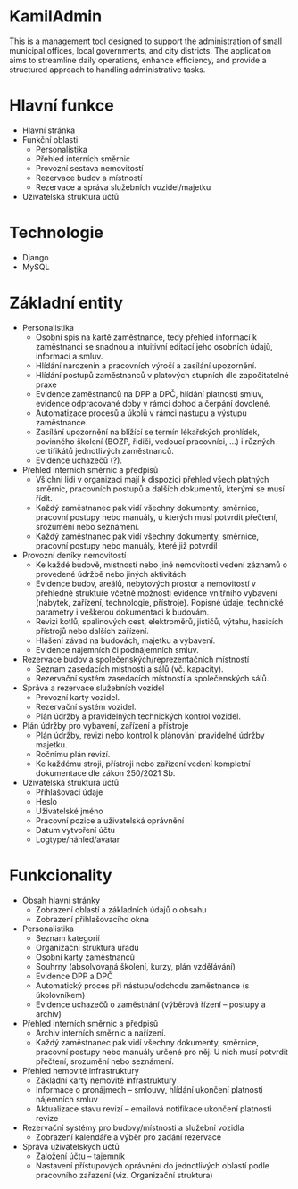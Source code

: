 # KamilAdmin
This is a management tool designed to support the administration of small municipal offices, local governments, and city districts. The application aims to streamline daily operations, enhance efficiency, and provide a structured approach to handling administrative tasks.

# Hlavní funkce
- Hlavní stránka
- Funkční oblasti
  - Personalistika
  - Přehled interních směrnic
  - Provozní sestava nemovitostí
  - Rezervace budov a místností
  - Rezervace a správa služebních vozidel/majetku
- Uživatelská struktura účtů

# Technologie
- Django
- MySQL

# Základní entity
- Personalistika
  - Osobní spis na kartě zaměstnance, tedy přehled informací k zaměstnanci se 
snadnou a intuitivní editací jeho osobních údajů, informací a smluv.
  - Hlídání narozenin a pracovních výročí a zasílání upozornění.
  - Hlídání postupů zaměstnanců v platových stupních dle započitatelné praxe
  - Evidence zaměstnanců na DPP a DPČ, hlídání platnosti smluv, evidence 
odpracované doby v rámci dohod a čerpání dovolené.
  - Automatizace procesů a úkolů v rámci nástupu a výstupu zaměstnance.
  - Zasílání upozornění na blížící se termín lékařských prohlídek, povinného 
školení (BOZP, řidiči, vedoucí pracovníci, ...) i různých certifikátů 
jednotlivých zaměstnanců.
  - Evidence uchazečů (?).
- Přehled interních směrnic a předpisů
  - Všichni lidi v organizaci mají k dispozici přehled všech platných směrnic, 
pracovních postupů a dalších dokumentů, kterými se musí řídit.
  - Každý zaměstnanec pak vidí všechny dokumenty, směrnice, pracovní postupy 
nebo manuály, u kterých musí potvrdit přečtení, srozumění nebo seznámení.
  - Každý zaměstnanec pak vidí všechny dokumenty, směrnice, pracovní postupy 
nebo manuály, které již potvrdil
- Provozní deníky nemovitostí
  - Ke každé budově, místnosti nebo jiné nemovitosti vedení záznamů o 
provedené údržbě nebo jiných aktivitách
  - Evidence budov, areálů, nebytových prostor a nemovitostí v přehledné 
struktuře včetně možnosti evidence vnitřního vybavení (nábytek, zařízení, 
technologie, přístroje). Popisné údaje, technické parametry i veškerou 
dokumentaci k budovám.
  - Revizi kotlů, spalinových cest, elektroměrů, jističů, výtahu, hasicích přístrojů 
nebo dalších zařízení.
  - Hlášení závad na budovách, majetku a vybavení.
  - Evidence nájemních či podnájemních smluv.
- Rezervace budov a společenských/reprezentačních místností
  - Seznam zasedacích místností a sálů (vč. kapacity).
  - Rezervační systém zasedacích místností a společenských sálů.
- Správa a rezervace služebních vozidel
  - Provozní karty vozidel.
  - Rezervační systém vozidel.
  - Plán údržby a pravidelných technických kontrol vozidel.
- Plán údržby pro vybavení, zařízení a přístroje
  - Plán údržby, revizí nebo kontrol k plánování pravidelné údržby majetku.
  - Ročnímu plán revizí.
  - Ke každému stroji, přístroji nebo zařízení vedení kompletní dokumentace dle 
  zákon 250/2021 Sb.
- Uživatelská struktura účtů
  - Přihlašovací údaje
  - Heslo
  - Uživatelské jméno
  - Pracovní pozice a uživatelská oprávnění
  - Datum vytvoření účtu
  - Logtype/náhled/avatar
# Funkcionality
- Obsah hlavní stránky
  - Zobrazení oblastí a základních údajů o obsahu
  - Zobrazení přihlašovacího okna
- Personalistika
  - Seznam kategorií
  - Organizační struktura úřadu
  - Osobní karty zaměstnanců
  - Souhrny (absolvovaná školení, kurzy, plán vzdělávání)
  - Evidence DPP a DPČ
  - Automatický proces při nástupu/odchodu zaměstnance (s úkolovníkem)
  - Evidence uchazečů o zaměstnání (výběrová řízení – postupy a archiv)
- Přehled interních směrnic a předpisů
  - Archiv interních směrnic a nařízení.
  - Každý zaměstnanec pak vidí všechny dokumenty, směrnice, pracovní postupy 
nebo manuály určené pro něj. U nich musí potvrdit přečtení, srozumění nebo 
seznámení.
- Přehled nemovité infrastruktury
  - Základní karty nemovité infrastruktury
  - Informace o pronájmech – smlouvy, hlídání ukončení platnosti nájemních 
smluv
  - Aktualizace stavu revizí – emailová notifikace ukončení platnosti revize
- Rezervační systémy pro budovy/místnosti a služební vozidla
  - Zobrazení kalendáře a výběr pro zadání rezervace
- Správa uživatelských účtů
  - Založení účtu – tajemník
  - Nastavení přístupových oprávnění do jednotlivých oblastí podle pracovního 
zařazení (viz. Organizační struktura)